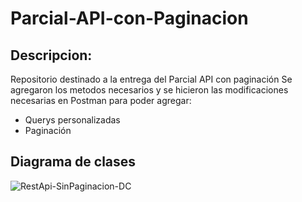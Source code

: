 # Parcial-API-con-Paginacion
## Descripcion:
Repositorio destinado a la entrega del Parcial API con paginación
Se agregaron los metodos necesarios y se hicieron las modificaciones necesarias en Postman para poder agregar:
- Querys personalizadas
- Paginación

## Diagrama de clases 
![RestApi-SinPaginacion-DC](https://github.com/ivannmolina/Tp_Api_SinPaginacion_Ivan_Molina/assets/142940196/b4480baf-fc60-46c9-9f2e-6b6de38420e4)
